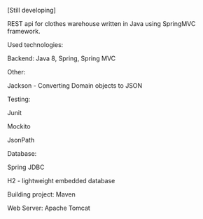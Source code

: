 [Still developing]

REST api for clothes warehouse written in Java using SpringMVC framework.

Used technologies:

Backend: Java 8, Spring, Spring MVC


Other:

Jackson - Converting Domain objects to JSON


Testing:

Junit

Mockito

JsonPath


Database:

Spring JDBC

H2 - lightweight embedded database

Building project: Maven


Web Server: Apache Tomcat
